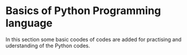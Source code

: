 <h1> Basics of Python Programming language </h1>

In this section some basic coodes of codes are added for practising and uderstanding of the Python codes.
